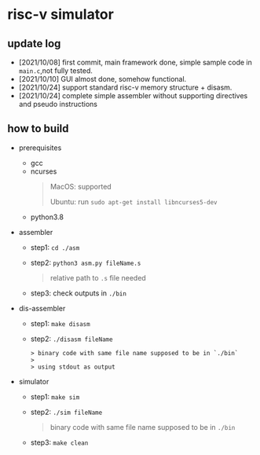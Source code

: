 # risc-v simulator

## update log

- [2021/10/08] first commit, main framework done, simple sample code in `main.c`,not fully tested.
- [2021/10/10] GUI almost done, somehow functional.
- [2021/10/24] support standard risc-v memory structure + disasm.
- [2021/10/24] complete simple assembler without supporting directives and pseudo instructions

## how to build

- prerequisites
	- gcc
	- ncurses
		> MacOS: supported
		> 
		> Ubuntu: run `sudo apt-get install libncurses5-dev`
	- python3.8

- assembler
	- step1: `cd ./asm`
	- step2: `python3 asm.py fileName.s`
		
		> relative path to `.s` file needed
	- step3: check outputs in `./bin`
	
- dis-assembler

  - step1: `make disasm`
  - step2: `./disasm fileName`
  	
		> binary code with same file name supposed to be in `./bin`
		>
		> using stdout as output

- simulator
	- step1: `make sim`
	- step2: `./sim fileName`
		
		> binary code with same file name supposed to be in `./bin`
	- step3: `make clean`


